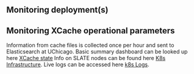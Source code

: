 ## Monitoring deployment(s)

## Monitoring XCache operational parameters
Information from cache files is collected once per hour and sent to Elasticsearch at UChicago. 
Basic summary dashboard can be looked up here [XCache state](http://atlas-kibana-dev.mwt2.org/s/xcache/app/kibana#/dashboard/736a9b10-52fd-11e8-99dd-1dc03b06e504?_g=(refreshInterval%3A(pause%3A!t%2Cvalue%3A300000)%2Ctime%3A(from%3Anow-2d%2Cmode%3Arelative%2Cto%3Anow)))
Info on SLATE nodes can be found here [K8s Infrastructure](http://atlas-kibana-dev.mwt2.org/app/infra).
Live logs can be accessed here [k8s Logs](http://atlas-kibana-dev.mwt2.org/app/infra#/logs?_g=()&logPosition=(position:(tiebreaker:28584,time:1548973356660),streamLive:!t)).
